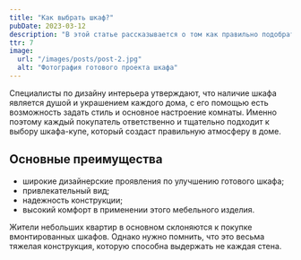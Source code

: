 ```yaml
---
title: "Как выбрать шкаф?"
pubDate: 2023-03-12
description: "В этой статье рассказывается о том как правильно подобрать себе шкаф."
ttr: 7
image:
  url: "/images/posts/post-2.jpg"
  alt: "Фотография готового проекта шкафа"
---
```


Специалисты по дизайну интерьера утверждают, что наличие шкафа является душой и украшением каждого дома, с его помощью есть возможность задать стиль и основное настроение комнаты. Именно поэтому каждый покупатель ответственно и тщательно подходит к выбору шкафа-купе, который создаст правильную атмосферу в доме.

## Основные преимущества

- широкие дизайнерские проявления по улучшению готового шкафа;
- привлекательный вид;
- надежность конструкции;
- высокий комфорт в применении этого мебельного изделия.

Жители небольших квартир в основном склоняются к покупке вмонтированных шкафов. Однако нужно помнить, что это весьма тяжелая конструкция, которую способна выдержать не каждая стена.
